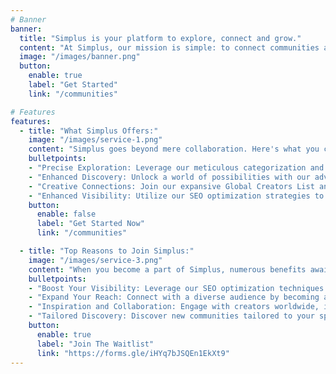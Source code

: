 ```yaml
---
# Banner
banner:
  title: "Simplus is your platform to explore, connect and grow."
  content: "At Simplus, our mission is simple: to connect communities and empower creators. Uncover and join vibrant communities, establish connections with fellow creators, and amplify your own presence. Seamlessly bridging the gap between individuals is our expertise."
  image: "/images/banner.png"
  button:
    enable: true
    label: "Get Started"
    link: "/communities"

# Features
features:
  - title: "What Simplus Offers:"
    image: "/images/service-1.png"
    content: "Simplus goes beyond mere collaboration. Here's what you can expect:"
    bulletpoints:
    - "Precise Exploration: Leverage our meticulous categorization and tagging system to delve into the topics that matter to you."
    - "Enhanced Discovery: Unlock a world of possibilities with our advanced and customizable search functionality."
    - "Creative Connections: Join our expansive Global Creators List and forge meaningful connections with like-minded individuals."
    - "Enhanced Visibility: Utilize our SEO optimization strategies to elevate your content or community's visibility and impact."
    button:
      enable: false
      label: "Get Started Now"
      link: "/communities"

  - title: "Top Reasons to Join Simplus:"
    image: "/images/service-3.png"
    content: "When you become a part of Simplus, numerous benefits await you:"
    bulletpoints:
    - "Boost Your Visibility: Leverage our SEO optimization techniques to maximize exposure for your content or community."
    - "Expand Your Reach: Connect with a diverse audience by becoming a member of our thriving communities."
    - "Inspiration and Collaboration: Engage with creators worldwide, inspiring each other and exploring exciting collaboration opportunities."
    - "Tailored Discovery: Discover new communities tailored to your specific interests through personalized recommendations."
    button:
      enable: true
      label: "Join The Waitlist"
      link: "https://forms.gle/iHYq7bJSQEn1EkXt9"
---
```

